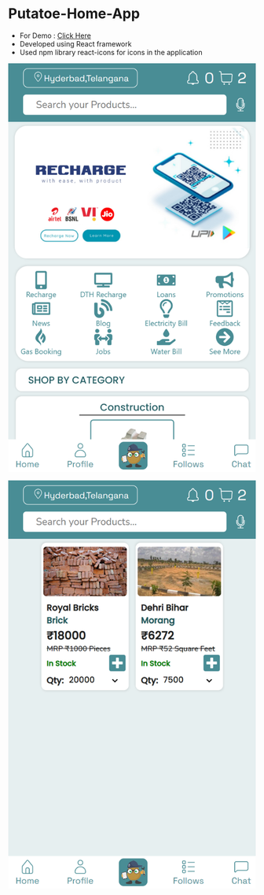 # Putatoe-Home-App

- For Demo : [Click Here](https://putatoe-app-home-page.netlify.app/)
- Developed using React framework
- Used npm library react-icons for icons in the application

![Alt HomePage Screenshot](Screenshot1.png)

![Alt HomePage Screenshot](Screenshot2.png)
